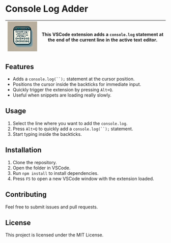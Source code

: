 
# Console Log Adder

| <img src="consoleLogIcon.png" alt="Extension Icon" width="200"/> | This VSCode extension adds a `console.log` statement at the end of the current line in the active text editor. |
|------------------------------------------------------------------|-------------------------------------------------------------------------------------------------------------|

## Features

- Adds a `console.log(``);` statement at the cursor position.
- Positions the cursor inside the backticks for immediate input.
- Quickly trigger the extension by pressing `Alt+Q`.
- Useful when snippets are loading really slowly.

## Usage

1. Select the line where you want to add the `console.log`.
2. Press `Alt+Q` to quickly add a `console.log(``);` statement.
3. Start typing inside the backticks.

## Installation

1. Clone the repository.
2. Open the folder in VSCode.
3. Run `npm install` to install dependencies.
4. Press `F5` to open a new VSCode window with the extension loaded.

## Contributing

Feel free to submit issues and pull requests.

## License

This project is licensed under the MIT License.
